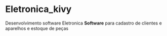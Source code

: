 # Eletronica_kivy
 Desenvolvimento software Eletronica
**Software** para cadastro de clientes e aparelhos e estoque de peças
